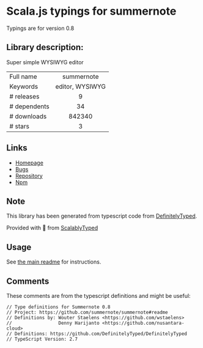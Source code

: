 
# Scala.js typings for summernote

Typings are for version 0.8

## Library description:
Super simple WYSIWYG editor

|                    |                 |
| ------------------ | :-------------: |
| Full name          | summernote |
| Keywords           | editor, WYSIWYG |
| # releases         | 9 |
| # dependents       | 34 |
| # downloads        | 842340 |
| # stars            | 3 |

## Links
- [Homepage](https://github.com/summernote/summernote#readme)
- [Bugs](https://github.com/summernote/summernote/issues)
- [Repository](https://github.com/summernote/summernote)
- [Npm](https://www.npmjs.com/package/summernote)
    


## Note
This library has been generated from typescript code from [DefinitelyTyped](https://definitelytyped.org).

Provided with :purple_heart: from [ScalablyTyped](https://github.com/oyvindberg/ScalablyTyped)

## Usage
See [the main readme](../../readme.md) for instructions.

## Comments

These comments are from the typescript definitions and might be useful:
```
// Type definitions for Summernote 0.8
// Project: https://github.com/summernote/summernote#readme
// Definitions by: Wouter Staelens <https://github.com/wstaelens>
//                 Denny Harijanto <https://github.com/nusantara-cloud>
// Definitions: https://github.com/DefinitelyTyped/DefinitelyTyped
// TypeScript Version: 2.7

```

